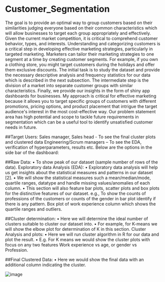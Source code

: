 # Customer_Segmentation


The goal is to provide an optimal way to group customers based on their similarities judging everyone based on their
common characteristics which will allow businesses to target each group appropriately and effectively. Given the
current market competition, it is critical to comprehend customer behavior, types, and interests. Understanding and
categorizing customers is a critical step in developing effective marketing strategies, particularly in targeted marketing.
Marketers can tailor their marketing strategies to one segment at a time by creating customer segments. For example, if
you own a clothing store, you might target customers during the holidays and offer them exclusive discounts.
The initial task is to study the dataset and provide the necessary descriptive analysis and frequency statistics for our data
which is described in the next subsection. The intermediate step is the division of a market into separate customer
groups with similar characteristics. Finally, we provide our insights in the form of shiny app dashboards for businesses.
My approach is critical for effective marketing because it allows you to target specific groups of customers with
different promotions, pricing options, and product placement that intrigue the target audience's interest in the most
cost-effective way. Our problem statement area has high potential and scope to tackle future requirements in
segmentation which can be a useful tool to identify unsatisfied customer needs in future.

##Target Users:
Sales manager, Sales head - To see the final cluster plots and clustered data
Engineering/Scrum managers – To see the EDA, verification of hyperparameters, results etc.
Below are the options in the side bar of the dashboard:

##Raw Data:
• To show peak of our dataset (sample number of rows of the data).
Exploratory data Analysis (EDA):
• Exploratory data analysis will help us get insights about the statistical measures and patterns in our dataset [2].
• We will show the statistical measures such a mean/median/mode, quartile ranges, datatype and handle missing
values/anomalies of each column.
• This section will also feature bar plots, scatter plots and box plots for the distinctive features of our dataset.
e.g., To show the counts of professions of the customers or counts of the gender in bar plot identify if there is any pattern.
Box plot of work experience column which shows the quartile ranges and outliers.

##Cluster determination:
• Here we will determine the ideal number of clusters suitable to cluster our dataset into.
• For example, for K-means we will show the elbow plot for determination of K in this section.
Cluster Analysis and plots:
• Here we will run cluster algorithm in R for our data and plot the result.
• E.g. For K means we would show the cluster plots with focus on any two features Work experience vs age, or gender
vs Profession.

##Final Clustered Data:
• Here we would show the final data with an additional column indicating the cluster.

![image](https://github.com/akshaykp248/Customer_Segmentation/assets/26442564/32e3e392-bb43-4174-a112-555f80a1c344)
